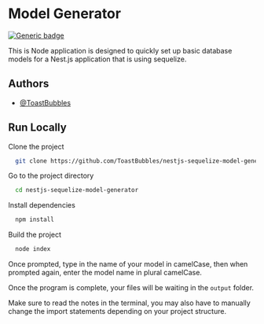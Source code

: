 # Model Generator
[![Generic badge](https://img.shields.io/badge/Generator%20for-%20NestJS-9F7AEA.svg)]([https://www.prisma.io](https://docs.nestjs.com/recipes/sql-sequelize))

This is Node application is designed to quickly set up basic database models for a Nest.js application that is using sequelize.

## Authors

- [@ToastBubbles](https://www.github.com/ToastBubbles)

## Run Locally

Clone the project

```bash
  git clone https://github.com/ToastBubbles/nestjs-sequelize-model-generator
```

Go to the project directory

```bash
  cd nestjs-sequelize-model-generator
```

Install dependencies

```bash
  npm install
```

Build the project

```bash
  node index
```

Once prompted, type in the name of your model in camelCase, then when prompted again, enter the model name in plural camelCase.

Once the program is complete, your files will be waiting in the `output` folder.

Make sure to read the notes in the terminal, you may also have to manually change the import statements depending on your project structure.
